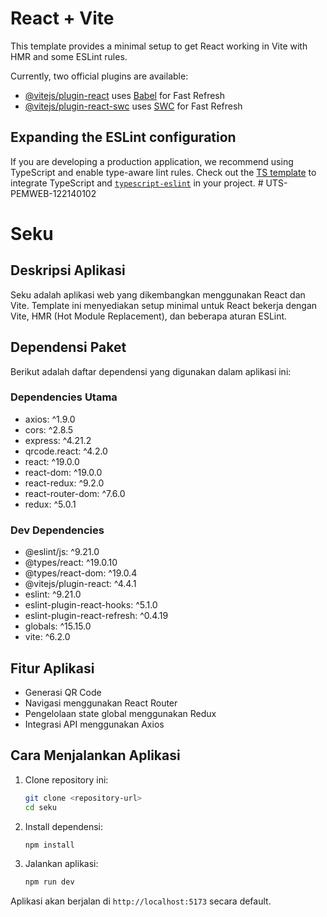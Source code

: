 # React + Vite

This template provides a minimal setup to get React working in Vite with HMR and some ESLint rules.

Currently, two official plugins are available:

- [@vitejs/plugin-react](https://github.com/vitejs/vite-plugin-react/blob/main/packages/plugin-react/README.md) uses [Babel](https://babeljs.io/) for Fast Refresh
- [@vitejs/plugin-react-swc](https://github.com/vitejs/vite-plugin-react-swc) uses [SWC](https://swc.rs/) for Fast Refresh

## Expanding the ESLint configuration

If you are developing a production application, we recommend using TypeScript and enable type-aware lint rules. Check out the [TS template](https://github.com/vitejs/vite/tree/main/packages/create-vite/template-react-ts) to integrate TypeScript and [`typescript-eslint`](https://typescript-eslint.io) in your project.
#   U T S - P E M W E B - 1 2 2 1 4 0 1 0 2 

# Seku

## Deskripsi Aplikasi

Seku adalah aplikasi web yang dikembangkan menggunakan React dan Vite. Template ini menyediakan setup minimal untuk React bekerja dengan Vite, HMR (Hot Module Replacement), dan beberapa aturan ESLint.

## Dependensi Paket

Berikut adalah daftar dependensi yang digunakan dalam aplikasi ini:

### Dependencies Utama

* axios: ^1.9.0
* cors: ^2.8.5
* express: ^4.21.2
* qrcode.react: ^4.2.0
* react: ^19.0.0
* react-dom: ^19.0.0
* react-redux: ^9.2.0
* react-router-dom: ^7.6.0
* redux: ^5.0.1

### Dev Dependencies

* @eslint/js: ^9.21.0
* @types/react: ^19.0.10
* @types/react-dom: ^19.0.4
* @vitejs/plugin-react: ^4.4.1
* eslint: ^9.21.0
* eslint-plugin-react-hooks: ^5.1.0
* eslint-plugin-react-refresh: ^0.4.19
* globals: ^15.15.0
* vite: ^6.2.0

## Fitur Aplikasi

* Generasi QR Code
* Navigasi menggunakan React Router
* Pengelolaan state global menggunakan Redux
* Integrasi API menggunakan Axios

## Cara Menjalankan Aplikasi

1. Clone repository ini:

   ```bash
   git clone <repository-url>
   cd seku
   ```

2. Install dependensi:

   ```bash
   npm install
   ```

3. Jalankan aplikasi:

   ```bash
   npm run dev
   ```

Aplikasi akan berjalan di `http://localhost:5173` secara default.

##

 
 
